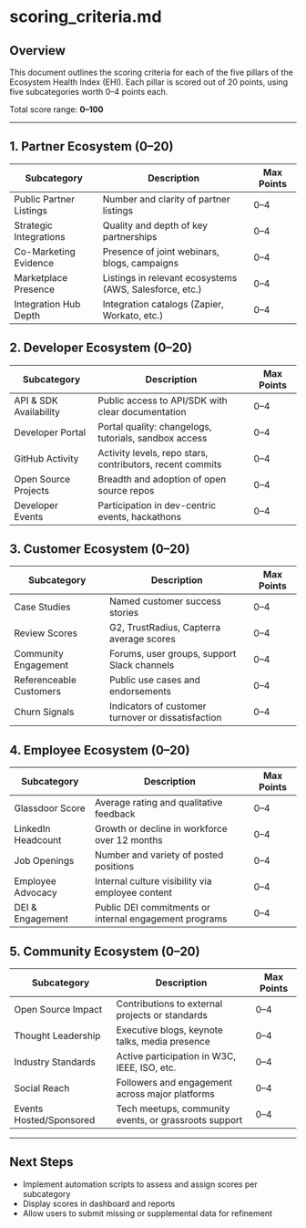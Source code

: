 # scoring_criteria.md

## Overview
This document outlines the scoring criteria for each of the five pillars of the Ecosystem Health Index (EHI). Each pillar is scored out of 20 points, using five subcategories worth 0–4 points each.

Total score range: **0–100**

---

## 1. Partner Ecosystem (0–20)
| Subcategory             | Description                                                                                  | Max Points |
|-------------------------|----------------------------------------------------------------------------------------------|-------------|
| Public Partner Listings | Number and clarity of partner listings                                                       | 0–4         |
| Strategic Integrations  | Quality and depth of key partnerships                                                        | 0–4         |
| Co-Marketing Evidence   | Presence of joint webinars, blogs, campaigns                                                 | 0–4         |
| Marketplace Presence    | Listings in relevant ecosystems (AWS, Salesforce, etc.)                                     | 0–4         |
| Integration Hub Depth   | Integration catalogs (Zapier, Workato, etc.)                                                 | 0–4         |

## 2. Developer Ecosystem (0–20)
| Subcategory             | Description                                                                                  | Max Points |
|-------------------------|----------------------------------------------------------------------------------------------|-------------|
| API & SDK Availability  | Public access to API/SDK with clear documentation                                            | 0–4         |
| Developer Portal        | Portal quality: changelogs, tutorials, sandbox access                                       | 0–4         |
| GitHub Activity         | Activity levels, repo stars, contributors, recent commits                                   | 0–4         |
| Open Source Projects    | Breadth and adoption of open source repos                                                    | 0–4         |
| Developer Events        | Participation in dev-centric events, hackathons                                              | 0–4         |

## 3. Customer Ecosystem (0–20)
| Subcategory             | Description                                                                                  | Max Points |
|-------------------------|----------------------------------------------------------------------------------------------|-------------|
| Case Studies            | Named customer success stories                                                              | 0–4         |
| Review Scores           | G2, TrustRadius, Capterra average scores                                                    | 0–4         |
| Community Engagement    | Forums, user groups, support Slack channels                                                  | 0–4         |
| Referenceable Customers | Public use cases and endorsements                                                           | 0–4         |
| Churn Signals           | Indicators of customer turnover or dissatisfaction                                           | 0–4         |

## 4. Employee Ecosystem (0–20)
| Subcategory             | Description                                                                                  | Max Points |
|-------------------------|----------------------------------------------------------------------------------------------|-------------|
| Glassdoor Score         | Average rating and qualitative feedback                                                      | 0–4         |
| LinkedIn Headcount      | Growth or decline in workforce over 12 months                                               | 0–4         |
| Job Openings            | Number and variety of posted positions                                                      | 0–4         |
| Employee Advocacy       | Internal culture visibility via employee content                                             | 0–4         |
| DEI & Engagement        | Public DEI commitments or internal engagement programs                                      | 0–4         |

## 5. Community Ecosystem (0–20)
| Subcategory             | Description                                                                                  | Max Points |
|-------------------------|----------------------------------------------------------------------------------------------|-------------|
| Open Source Impact      | Contributions to external projects or standards                                             | 0–4         |
| Thought Leadership      | Executive blogs, keynote talks, media presence                                              | 0–4         |
| Industry Standards      | Active participation in W3C, IEEE, ISO, etc.                                                | 0–4         |
| Social Reach            | Followers and engagement across major platforms                                             | 0–4         |
| Events Hosted/Sponsored | Tech meetups, community events, or grassroots support                                       | 0–4         |

---

## Next Steps
- Implement automation scripts to assess and assign scores per subcategory
- Display scores in dashboard and reports
- Allow users to submit missing or supplemental data for refinement

